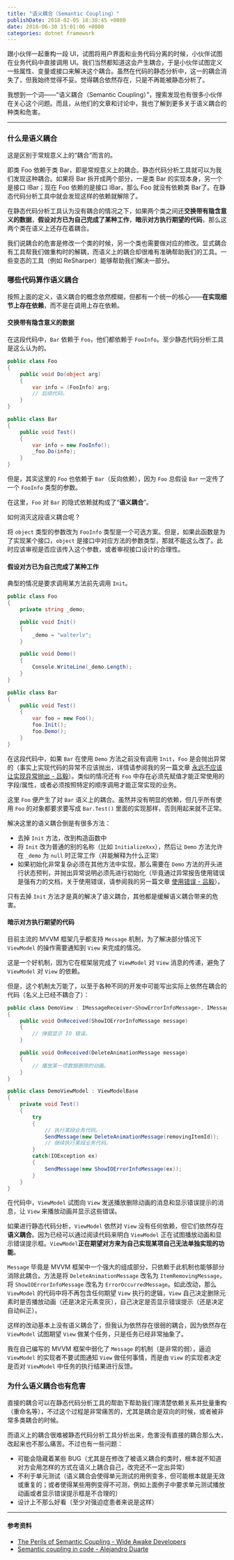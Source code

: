 ```yaml
---
title: "语义耦合（Semantic Coupling）"
publishDate: 2018-02-05 18:38:45 +0800
date: 2018-06-30 15:01:06 +0800
categories: dotnet framework
---
```


跟小伙伴一起重构一段 UI，试图将用户界面和业务代码分离的时候，小伙伴试图在业务代码中直接调用 UI。我们当然都知道这会产生耦合，于是小伙伴试图定义一些属性、变量或接口来解决这个耦合。虽然在代码的静态分析中，这一的耦合消失了，但我始终觉得不妥。觉得耦合依然存在，只是不再能被静态分析了。

我想到一个词——“语义耦合（Semantic Coupling）”，搜索发现也有很多小伙伴在关心这个问题。而且，从他们的文章和讨论中，我也了解到更多关于语义耦合的种类和危害。

---

### 什么是语义耦合

这是区别于常规意义上的“耦合”而言的。

即类 Foo 依赖于类 Bar，即是常规意义上的耦合。静态代码分析工具就可以为我们发现这种耦合。如果将 Bar 拆开成两个部分，一是类 Bar 的实现本身，另一个是接口 IBar；现在 Foo 依赖的是接口 IBar，那么 Foo 就没有依赖类 Bar了。在静态代码分析工具中就会发现这样的依赖就解除了。

在静态代码分析工具认为没有耦合的情况之下，如果两个类之间还**交换带有隐含意义的数据**，**假设对方已为自己完成了某种工作**，**暗示对方执行期望的代码**，那么这两个类在语义上还存在着耦合。

我们说耦合的危害是修改一个类的时候，另一个类也需要做对应的修改。显式耦合有工具帮我们做重构时的解耦，而语义上的耦合却很难有准确帮助我们的工具。一些变态的工具（例如 ReSharper）能够帮助我们解决一部分。

### 哪些代码算作语义耦合

按照上面的定义，语义耦合的概念依然模糊，但都有一个统一的核心——**在实现细节上存在依赖**，而不是在调用上存在依赖。

#### 交换带有隐含意义的数据

在这段代码中，`Bar` 依赖于 `Foo`，他们都依赖于 `FooInfo`。至少静态代码分析工具是这么认为的。

```csharp
public class Foo
{
    public void Do(object arg)
    {
        var info = (FooInfo) arg;
        // 后续代码。
    }
}

public class Bar
{
    public void Test()
    {
        var info = new FooInfo();
        _foo.Do(info);
    }
}
```

但是，其实这里的 `Foo` 也依赖于 `Bar`（反向依赖），因为 `Foo` 总假设 `Bar` 一定传了一个 `FooInfo` 类型的参数。

在这里，`Foo` 对 `Bar` 的隐式依赖就构成了“**语义耦合**”。

如何消灭这段语义耦合呢？

将 `object` 类型的参数改为 `FooInfo` 类型是一个可选方案。但是，如果此函数是为了实现某个接口，`object` 是接口中对应方法的参数类型，那就不能这么改了。此时应该审视是否应该传入这个参数，或者审视接口设计的合理性。

#### 假设对方已为自己完成了某种工作

典型的情况是要求调用某方法前先调用 `Init`。

```csharp
public class Foo
{
    private string _demo;

    public void Init()
    {
        _demo = "walterlv";
    }

    public void Demo()
    {
        Console.WriteLine(_demo.Length);
    }
}

public class Bar
{
    public void Test()
    {
        var foo = new Foo();
        foo.Init();
        foo.Demo();
    }
}
```

在这段代码中，如果 `Bar` 在使用 `Demo` 方法之前没有调用 `Init`，`Foo` 是会抛出异常的（事实上实现代码的异常不应该抛出，详情请参阅我的另一篇文章 [永远不应该让实现异常抛出 - 吕毅](/post/throws-which-exception.html#%E6%B0%B8%E8%BF%9C%E4%B8%8D%E5%BA%94%E8%AF%A5%E8%AE%A9%E5%AE%9E%E7%8E%B0%E9%94%99%E8%AF%AF%E6%8A%9B%E5%87%BA)）。类似的情况还有 `Foo` 中存在必须先赋值才能正常使用的字段/属性，或者必须按照特定的顺序调用才能正常实现的业务。

这里 `Foo` 便产生了对 `Bar` 语义上的耦合。虽然并没有明显的依赖，但几乎所有使用 `Foo` 的对象都要求要写成 `Bar.Test()` 里面的实现那样，否则用起来就不正常。

解决这里的语义耦合倒是有很多方法：

- 去掉 `Init` 方法，改到构造函数中
- 将 `Init` 改为普通的别的名称（比如 `InitializeXxx`），然后让 `Demo` 方法允许在 `_demo` 为 `null` 时正常工作（并能解释为什么正常）
- 如果初始化非常复杂必须在其他方法中实现，那么需要在 `Demo` 方法的开头进行状态预判，并抛出异常说明必须先进行初始化（毕竟通过异常报告使用错误是强有力的文档，关于使用错误，请参阅我的另一篇文章 [使用错误 - 吕毅](/post/throws-which-exception.html#%E4%BD%BF%E7%94%A8%E9%94%99%E8%AF%AF)）。

只有去掉 `Init` 方法才是真的解决了语义耦合，其他都是缓解语义耦合带来的危害。

#### 暗示对方执行期望的代码

目前主流的 MVVM 框架几乎都支持 `Message` 机制，为了解决部分情况下 `ViewModel` 的操作需要通知到 `View` 来完成的情况。

这是一个好机制，因为它在框架层完成了 `ViewModel` 对 `View` 消息的传递，避免了 `ViewModel` 对 `View` 的依赖。

但是，这个机制太万能了，以至于各种不同的开发中可能写出实际上依然在耦合的代码（名义上已经不耦合了）：

```csharp
public class DemoView : IMessageReceiver<ShowErrorInfoMessage>, IMessageReceiver<DeleteAnimationMessage>
{
    public void OnReceived(ShowIOErrorInfoMessage message)
    {
        // 弹窗显示 IO 错误。
    }

    public void OnReceived(DeleteAnimationMessage message)
    {
        // 播放某一项数据删除的动画。
    }
}

public class DemoViewModel : ViewModelBase
{
    private void Test()
    {
        try
        {
            // 执行某段业务代码。
            SendMessage(new DeleteAnimationMessage(removingItemId));
            // 继续执行某段业务代码。
        }
        catch(IOException ex)
        {
            SendMessage(new ShowIOErrorInfoMessage(ex));
        }
    }
}
```

在代码中，`ViewModel` 试图向 `View` 发送播放删除动画的消息和显示错误提示的消息，让 `View` 来播放动画并显示这些错误。

如果进行静态代码分析，`ViewModel` 依然对 `View` 没有任何依赖，但它们依然存在**语义耦合**。因为已经可以通过阅读代码来明白 `ViewModel` 正在试图播放动画和显示错误提示框。`ViewModel`**正在期望对方来为自己实现某项自己无法单独实现的功能**。

`Message` 毕竟是 MVVM 框架中一个强大的组成部分，只依赖于此机制也能够部分消除此耦合。方法是将 `DeleteAnimationMessage` 改名为 `ItemRemovingMessage`，将 `ShowIOErrorInfoMessage` 改名为 `ErrorOccurredMessage`。如此改动，那么 `ViewModel` 的代码中将不再包含任何期望 `View` 执行的逻辑，`View` 自己决定删除元素时是否播放动画（还是决定元素变灰），自己决定是否显示错误提示（还是决定自动纠正）。

这样的改动基本上没有语义耦合了，但我认为依然存在很弱的耦合，因为依然存在 `ViewModel` 试图期望 `View` 做某个任务，只是任务已经非常抽象了。

我在自己编写的 MVVM 框架中弱化了 `Message` 的机制（是非常的弱），逼迫 `ViewModel` 的实现者不要试图通知 `View` 做任何事情，而是由 `View` 的实现者决定是否对 `ViewModel` 中任务的执行结果进行反馈。

### 为什么语义耦合也有危害

直接的耦合可以在静态代码分析工具的帮助下帮助我们理清楚依赖关系并批量重构（重命名等），不过这个过程是非常痛苦的，尤其是耦合是双向的时候，或者被非常多类耦合的时候。

而语义上的耦合很难被静态代码分析工具分析出来，危害没有直接的耦合那么大，改起来也不那么痛苦。不过也有一些问题：

- 可能会隐藏着某些 BUG（尤其是在修改了被语义耦合的类时，根本就不知道对方会用怎样的方式在语义上耦合自己，改完还不一定出异常）
- 不利于单元测试（语义耦合会使得单元测试的用例变多，但可能根本就是无效或重复的；或者使得某些用例变得不可测，例如上面例子中要求单元测试播放动画或者显示错误提示框是不合理的）
- 设计上不那么好看（至少对强迫症患者来说是这样）

---

#### 参考资料

- [The Perils of Semantic Coupling - Wide Awake Developers](http://www.michaelnygard.com/blog/2015/04/the-perils-of-semantic-coupling/)
- [Semantic coupling in code - Alejandro Duarte](http://www.alejandrodu.com/blog/semantic-coupling)
